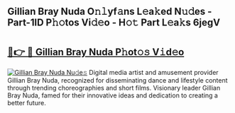 ## Gillian Bray Nuda O𝚗𝚕yf𝚊ns L𝚎a𝚔ed N𝚞𝚍es - Part-1lD P𝚑𝚘tos Vi𝚍𝚎o - H𝚘𝚝 Part L𝚎a𝚔s 6jegV

# <h2><a href="http://kf70y29.oniu.top/?m=Gillian+Bray+Nuda">🔗👉 🔴 Gillian Bray Nuda P𝚑ot𝚘𝚜 V𝚒d𝚎o</a></h2>

[![Gillian Bray Nuda Nu𝚍e𝚜](https://i.imgur.com/0qMVB7G.gif)](http://kf70y29.oniu.top/?m=Gillian+Bray+Nuda)
Digital media artist and amusement provider Gillian Bray Nuda, recognized for disseminating dance and lifestyle content through trending choreographies and short films. Visionary leader Gillian Bray Nuda, famed for their innovative ideas and dedication to creating a better future.  

